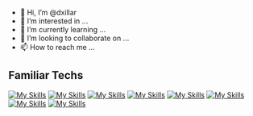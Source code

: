 - 👋 Hi, I’m @dxillar
- 👀 I’m interested in ...
- 🌱 I’m currently learning ...
- 💞️ I’m looking to collaborate on ...
- 📫 How to reach me ...

## Familiar Techs
[![My Skills](https://skillicons.dev/icons?i=python,js)](https://skillicons.dev)
[![My Skills](https://skillicons.dev/icons?i=aws)](https://skillicons.dev)
[![My Skills](https://skillicons.dev/icons?i=django,nodejs)](https://skillicons.dev)
[![My Skills](https://skillicons.dev/icons?i=postgres,mongodb,redis,dynamodb)](https://skillicons.dev)
[![My Skills](https://skillicons.dev/icons?i=docker,nginx)](https://skillicons.dev)
[![My Skills](https://skillicons.dev/icons?i=react)](https://skillicons.dev)
[![My Skills](https://skillicons.dev/icons?i=git,vim)](https://skillicons.dev)
[![My Skills](https://skillicons.dev/icons?i=linux)](https://skillicons.dev)
